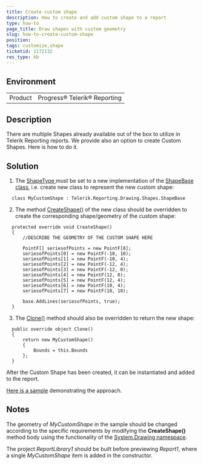 ```yaml
---
title: Create custom shape
description: How to create and add custom shape to a report
type: how-to
page_title: Draw shapes with custom geometry
slug: how-to-create-custom-shape
position: 
tags: customize,shape
ticketid: 1172132
res_type: kb
---
```


## Environment
<table>
	<tr>
		<td>Product</td>
		<td>Progress® Telerik® Reporting </td>
	</tr>
</table>


## Description
There are multiple Shapes already available out of the box to utilize in Telerik Reporting reports.
We provide also an option to create Custom Shapes. Here is how to do it.

## Solution
1. The [ShapeType ](../p-telerik-reporting-processing-shape-shapetype) must be set to a new implementation of the [ShapeBase class](../t-telerik-reporting-drawing-shapes-shapebase), i.e. create new class to represent the new custom shape:
```CSharp
  class MyCustomShape : Telerik.Reporting.Drawing.Shapes.ShapeBase
```
2. The method [CreateShape()](../m-telerik-reporting-drawing-shapes-shapebase-createshape) of the new class should be overridden to create the corresponding shape/geometry of the custom shape:
```CSharp
  protected override void CreateShape()
  {
      //DESCRIBE THE GEOMETRY OF THE CUSTOM SHAPE HERE
      
      PointF[] seriesofPoints = new PointF[8];
      seriesofPoints[0] = new PointF(-10, 10);
      seriesofPoints[1] = new PointF(-10, 4);
      seriesofPoints[2] = new PointF(-12, 4);
      seriesofPoints[3] = new PointF(-12, 0);
      seriesofPoints[4] = new PointF(12, 0);
      seriesofPoints[5] = new PointF(12, 4);
      seriesofPoints[6] = new PointF(10, 4);
      seriesofPoints[7] = new PointF(10, 10);

      base.AddLines(seriesofPoints, true);
  }
```
3. The [Clone()](../m-telerik-reporting-drawing-shapes-shapebase-clone) method should also be overridden to return the new shape:
```CSharp
  public override object Clone()
  {
      return new MyCustomShape()
      {
          Bounds = this.Bounds
      };
  }
```
  
After the Custom Shape has been created, it can be instantiated and added to the report.  
  
[Here is a sample](https://www.telerik.com/docs/default-source/knowledgebasearticleattachments/reporting/customshape.zip?sfvrsn=35af7bc9_2) demonstrating the approach.

## Notes
The geometry of _MyCustomShape_ in the sample should be changed according to the specific requirements by modifying the **CreateShape()** method body using the functionality of the [System.Drawing namespace](https://msdn.microsoft.com/en-us/library/system.drawing(v=vs.110).aspx).

The project _ReportLibrary1_ should be built before previewing _Report1_, where a single _MyCustomShape_ item is added in the constructor.
